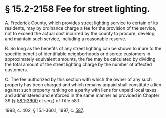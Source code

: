 # § 15.2-2158 Fee for street lighting.

<p>A. Frederick County, which provides street lighting service to certain of its residents, may by ordinance charge a fee for the provision of the service, not to exceed the actual cost incurred by the county to procure, develop, and maintain such service, including a reasonable reserve.</p><p>B. So long as the benefits of any street lighting can be shown to inure to the specific benefit of identifiable neighborhoods or discrete customers in approximately equivalent amounts, the fee may be calculated by dividing the total amount of the street lighting charge by the number of affected customers.</p><p>C. The fee authorized by this section with which the owner of any such property has been charged and which remains unpaid shall constitute a lien against such property ranking on a parity with liens for unpaid local taxes and administered and enforced in the same manner as provided in Chapter 39 (§ <a href='/vacode/58.1-3900/'>58.1-3900</a> et seq.) of Title 58.1.</p><p>1993, c. 402, § 15.1-360.1; 1997, c. <a href='http://lis.virginia.gov/cgi-bin/legp604.exe?971+ful+CHAP0587'>587</a>.</p>